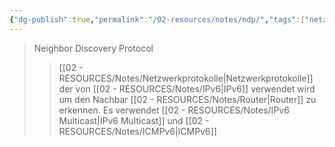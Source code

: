 ```yaml
---
{"dg-publish":true,"permalink":"/02-resources/notes/ndp/","tags":["netzwerk/protocol","netzwerk/ip/ipv6"],"noteIcon":"","updated":"2025-07-12T13:31:41.000+02:00"}
---
```


>Neighbor Discovery Protocol
>>[[02 - RESOURCES/Notes/Netzwerkprotokolle\|Netzwerkprotokolle]] der von [[02 - RESOURCES/Notes/IPv6\|IPv6]] verwendet wird um den Nachbar [[02 - RESOURCES/Notes/Router\|Router]] zu erkennen.
>>Es verwendet [[02 - RESOURCES/Notes/IPv6 Multicast\|IPv6 Multicast]] und [[02 - RESOURCES/Notes/ICMPv6\|ICMPv6]]
